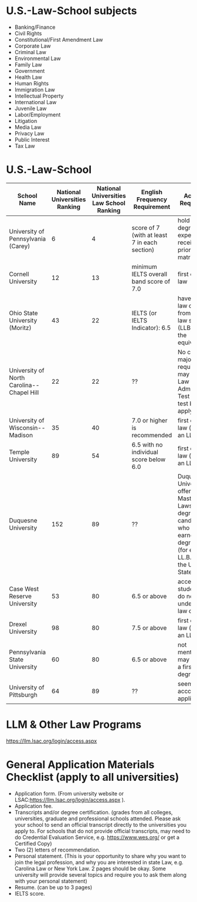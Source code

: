 # U.S.-Law-School subjects

- Banking/Finance
- Civil Rights
- Constitutional/First Amendment Law
- Corporate Law
- Criminal Law
- Environmental Law
- Family Law
- Government
- Health Law
- Human Rights
- Immigration Law
- Intellectual Property
- International Law
- Juvenile Law
- Labor/Employment
- Litigation
- Media Law
- Privacy Law
- Public Interest
- Tax Law

# U.S.-Law-School

| School Name  |   National Universities Ranking |  National Universities Law School Ranking |  English Frequency Requirement| Academic Requirement |    Application Fee | Location | Website |
|----------------|---------|---------|---------|---------|------------|------------|------------|
|University of Pennsylvania (Carey)| 6 | 4 |		score of 7 (with at least 7 in each section) | hold a law degree or expect to receive one prior to matriculation | $85 |Philadelphia, Pennsylvania| https://www.law.upenn.edu/ |
|Cornell University | 12 | 13 |		minimum IELTS overall band score of 7.0 | first degree of law | $80 |Ithaca, New York| https://www.lawschool.cornell.edu/ |
|Ohio State University (Moritz)| 43 | 22 |		IELTS (or IELTS Indicator): 6.5  | have a first law degree from a foreign law school (LLB, JD or the equivalent) | $50 |Columbus, Ohio| https://moritzlaw.osu.edu/ |
|University of North Carolina--Chapel Hill| 22 | 22 |	?? | No certain major is required. But may need take Law School Admission Test (LSAT) test before apply | $75 |Chapel Hill, North Carolina| https://law.unc.edu/ |
|University of Wisconsin--Madison| 35 | 40 |	7.0 or higher is recommended | first degree in law (such as an LL.B.) | $60 |Madison, Wisconsin| https://law.wisc.edu/ |
|Temple University| 89 | 54 |		6.5 with no individual score below 6.0 | first degree in law (such as an LL.B.) | $50 |Philadelphia, Pennsylvania| https://law.temple.edu/ |
|Duquesne University| 152 | 89 |		?? | Duquesne University offers a Master of Laws "LL.M." degree for candidates who have earned a first degree in law (for example LL.B.) outside the United States. | ?? |Pittsburgh, Pennsylvania| https://www.duq.edu/academics/colleges-and-schools/law/index.php |
|Case West Reserve University| 53 | 80 |		6.5 or above | accept students that do not have an undergraduate law degree | ?? |Cleveland, OH| http://case.edu/law/ |
|Drexel University| 98 | 80 |		7.5 or above | first degree in law (such as an LL.B.) | $0 | Philadelphia, PA | http://drexel.edu/law/ |
|Pennsylvania State University| 60 | 80 |		6.5 or above | not mentioned, may not need a first law degree | $75 | University Park, PA | http://pennstatelaw.psu.edu/admissions/llm-admissions |
|University of Pittsburgh| 64 | 89 |		?? | seems only acccept JD application | ?? |Pittsburgh, Pennsylvania| https://www.duq.edu/academics/colleges-and-schools/law/index.php |

# LLM & Other Law Programs

https://llm.lsac.org/login/access.aspx

# General Application Materials Checklist (apply to all universities)

- Application form. (From university website or LSAC:https://llm.lsac.org/login/access.aspx ).
- Application fee.
- Transcripts and/or degree certification. (grades from all colleges, universities, graduate and professional schools attended. Please ask your school to send an official transcript directly to the universities you apply to. For schools that do not provide official transcripts, may need to do Credential Evaluation Service, e.g. https://www.wes.org/ or get a Certified Copy)
- Two (2) letters of recommendation.
- Personal statement. (This is your opportunity to share why you want to join the legal profession, and why you are interested in state Law, e.g. Carolina Law or New York Law. 2 pages should be okay. Some university will provide several topics and require you to ask them along with your personal statement)
- Resume. (can be up to 3 pages)
- IELTS score.
  
